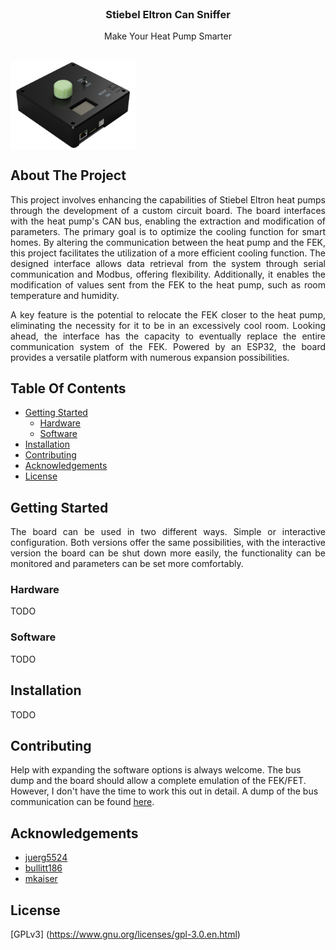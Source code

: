 <br/>
<p align="center">
  <h3 align="center">Stiebel Eltron Can Sniffer</h3>

  <p align="center">
    Make Your Heat Pump Smarter
    <br/>
    <br/>
  </p>
</p>

<img align="center" width="200" src="/images/renderings/case_encoder_oled.PNG">

## About The Project

<div style="text-align: justify">
This project involves enhancing the capabilities of Stiebel Eltron heat pumps through the development of a custom circuit board. The board interfaces with the heat pump's CAN bus, enabling the extraction and modification of parameters. The primary goal is to optimize the cooling function for smart homes. By altering the communication between the heat pump and the FEK, this project facilitates the utilization of a more efficient cooling function. The designed interface allows data retrieval from the system through serial communication and Modbus, offering flexibility. Additionally, it enables the modification of values sent from the FEK to the heat pump, such as room temperature and humidity. 

A key feature is the potential to relocate the FEK closer to the heat pump, eliminating the necessity for it to be in an excessively cool room. Looking ahead, the interface has the capacity to eventually replace the entire communication system of the FEK. Powered by an ESP32, the board provides a versatile platform with numerous expansion possibilities.
</div>

## Table Of Contents

* [Getting Started](#getting-started)
  * [Hardware](#hardware)
  * [Software](#software)
* [Installation](#installation)
* [Contributing](#contributing)
* [Acknowledgements](#acknowledgements)
* [License](#license)

## Getting Started

<div style="text-align: justify">
The board can be used in two different ways. Simple or interactive configuration. Both versions offer the same possibilities, with the interactive version the board can be shut down more easily, the functionality can be monitored and parameters can be set more comfortably.
</div>

### Hardware

TODO

### Software

TODO 

## Installation

TODO 

## Contributing

Help with expanding the software options is always welcome. The bus dump and the board should allow a complete emulation of the FEK/FET. However, I don't have the time to work this out in detail. A dump of the bus communication can be found [here](utils/bus_dump).

## Acknowledgements

* [juerg5524](https://juerg5524.ch/list_data.php)
* [bullitt186](https://github.com/bullitt186/ha-stiebel-control)
* [mkaiser](https://github.com/mkaiser/ESP32-CAN)

## License

[GPLv3] (https://www.gnu.org/licenses/gpl-3.0.en.html)